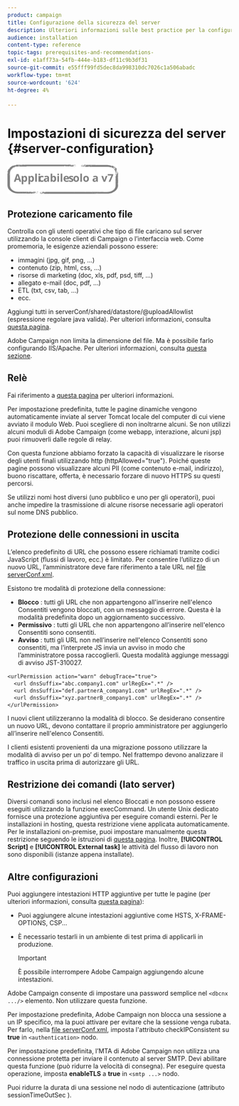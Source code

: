 ```yaml
---
product: campaign
title: Configurazione della sicurezza del server
description: Ulteriori informazioni sulle best practice per la configurazione del server
audience: installation
content-type: reference
topic-tags: prerequisites-and-recommendations-
exl-id: e1aff73a-54fb-444e-b183-df11c9b3df31
source-git-commit: e55fff99fd5dec8da998310dc7026c1a506abadc
workflow-type: tm+mt
source-wordcount: '624'
ht-degree: 4%

---
```


# Impostazioni di sicurezza del server {#server-configuration}

![](../../assets/v7-only.svg)

## Protezione caricamento file

Controlla con gli utenti operativi che tipo di file caricano sul server utilizzando la console client di Campaign o l’interfaccia web. Come promemoria, le esigenze aziendali possono essere:

* immagini (jpg, gif, png, ...)
* contenuto (zip, html, css, ...)
* risorse di marketing (doc, xls, pdf, psd, tiff, ...)
* allegato e-mail (doc, pdf, ...)
* ETL (txt, csv, tab, ...)
* ecc.

Aggiungi tutti in serverConf/shared/datastore/@uploadAllowlist (espressione regolare java valida). Per ulteriori informazioni, consulta [questa pagina](../../installation/using/file-res-management.md).

Adobe Campaign non limita la dimensione del file. Ma è possibile farlo configurando IIS/Apache. Per ulteriori informazioni, consulta [questa sezione](../../installation/using/web-server-configuration.md).

## Relè

Fai riferimento a [questa pagina](../../installation/using/configuring-campaign-server.md#dynamic-page-security-and-relays) per ulteriori informazioni.

Per impostazione predefinita, tutte le pagine dinamiche vengono automaticamente inviate al server Tomcat locale del computer di cui viene avviato il modulo Web. Puoi scegliere di non inoltrarne alcuni. Se non utilizzi alcuni moduli di Adobe Campaign (come webapp, interazione, alcuni jsp) puoi rimuoverli dalle regole di relay.

Con questa funzione abbiamo forzato la capacità di visualizzare le risorse degli utenti finali utilizzando http (httpAllowed=&quot;true&quot;). Poiché queste pagine possono visualizzare alcuni PII (come contenuto e-mail, indirizzo), buono riscattare, offerta, è necessario forzare di nuovo HTTPS su questi percorsi.

Se utilizzi nomi host diversi (uno pubblico e uno per gli operatori), puoi anche impedire la trasmissione di alcune risorse necessarie agli operatori sul nome DNS pubblico.

## Protezione delle connessioni in uscita

L’elenco predefinito di URL che possono essere richiamati tramite codici JavaScript (flussi di lavoro, ecc.) è limitato. Per consentire l’utilizzo di un nuovo URL, l’amministratore deve fare riferimento a tale URL nel [file serverConf.xml](../../installation/using/the-server-configuration-file.md).

Esistono tre modalità di protezione della connessione:

* **Blocco** : tutti gli URL che non appartengono all&#39;inserire nell&#39;elenco Consentiti vengono bloccati, con un messaggio di errore. Questa è la modalità predefinita dopo un aggiornamento successivo.
* **Permissivo** : tutti gli URL che non appartengono all’inserire nell&#39;elenco Consentiti sono consentiti.
* **Avviso** : tutti gli URL non nell’inserire nell&#39;elenco Consentiti sono consentiti, ma l’interprete JS invia un avviso in modo che l’amministratore possa raccoglierli. Questa modalità aggiunge messaggi di avviso JST-310027.

```
<urlPermission action="warn" debugTrace="true">
  <url dnsSuffix="abc.company1.com" urlRegEx=".*" />
  <url dnsSuffix="def.partnerA_company1.com" urlRegEx=".*" />
  <url dnsSuffix="xyz.partnerB_company1.com" urlRegEx=".*" />
</urlPermission>
```

I nuovi client utilizzeranno la modalità di blocco. Se desiderano consentire un nuovo URL, devono contattare il proprio amministratore per aggiungerlo all’inserire nell&#39;elenco Consentiti.

I clienti esistenti provenienti da una migrazione possono utilizzare la modalità di avviso per un po’ di tempo. Nel frattempo devono analizzare il traffico in uscita prima di autorizzare gli URL.

## Restrizione dei comandi (lato server)

Diversi comandi sono inclusi nel  elenco Bloccati e non possono essere eseguiti utilizzando la funzione execCommand. Un utente Unix dedicato fornisce una protezione aggiuntiva per eseguire comandi esterni. Per le installazioni in hosting, questa restrizione viene applicata automaticamente. Per le installazioni on-premise, puoi impostare manualmente questa restrizione seguendo le istruzioni di [questa pagina](../../installation/using/configuring-campaign-server.md#restricting-authorized-external-commands). Inoltre, **[!UICONTROL Script]** e **[!UICONTROL External task]** le attività del flusso di lavoro non sono disponibili (istanze appena installate).

## Altre configurazioni

Puoi aggiungere intestazioni HTTP aggiuntive per tutte le pagine (per ulteriori informazioni, consulta [questa pagina](../../installation/using/configuring-campaign-server.md#restricting-authorized-external-commands)):

* Puoi aggiungere alcune intestazioni aggiuntive come HSTS, X-FRAME-OPTIONS, CSP...
* È necessario testarli in un ambiente di test prima di applicarli in produzione.

   >[!IMPORTANT]
   >
   >È possibile interrompere Adobe Campaign aggiungendo alcune intestazioni.

Adobe Campaign consente di impostare una password semplice nel `<dbcnx .../>` elemento. Non utilizzare questa funzione.

Per impostazione predefinita, Adobe Campaign non blocca una sessione a un IP specifico, ma la puoi attivare per evitare che la sessione venga rubata. Per farlo, nella [file serverConf.xml](../../installation/using/the-server-configuration-file.md), imposta l&#39;attributo checkIPConsistent su **true** in `<authentication>` nodo.

Per impostazione predefinita, l’MTA di Adobe Campaign non utilizza una connessione protetta per inviare il contenuto al server SMTP. Devi abilitare questa funzione (può ridurre la velocità di consegna). Per eseguire questa operazione, imposta **enableTLS** a **true** in `<smtp ...>` nodo.

Puoi ridurre la durata di una sessione nel nodo di autenticazione (attributo sessionTimeOutSec ).
